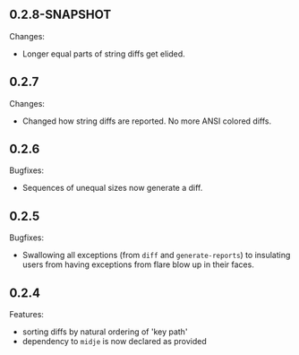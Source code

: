 ## 0.2.8-SNAPSHOT

Changes:

  - Longer equal parts of string diffs get elided.

## 0.2.7

Changes:

  - Changed how string diffs are reported. No more ANSI colored diffs.

## 0.2.6

Bugfixes:

  - Sequences of unequal sizes now generate a diff.

## 0.2.5

Bugfixes:

  - Swallowing all exceptions (from `diff` and `generate-reports`) to insulating users from having exceptions from flare blow up in their faces.

## 0.2.4

Features:

  - sorting diffs by natural ordering of 'key path'
  - dependency to `midje` is now declared as provided
